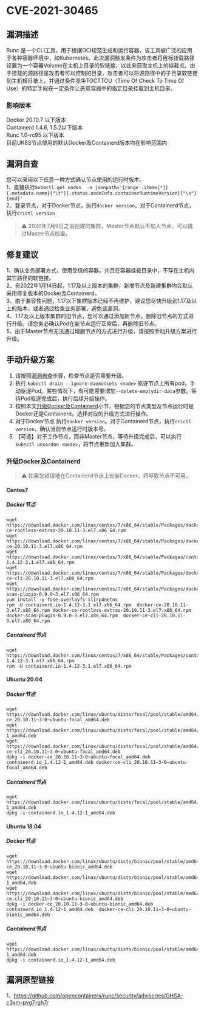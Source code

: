 # CVE-2021-30465

## 漏洞描述

Runc
是一个CLI工具，用于根据OCI规范生成和运行容器，该工具被广泛的应用于各种容器环境中，如Kubernetes。此次漏洞触发条件为攻击者将目标挂载路径设置为一个容器Volume在主机上目录的软链接，以此来获取主机上的挂载点。由于挂载的源路径是攻击者可以控制的目录，攻击者可以将源路径中的子目录软链接到主机根目录上，并通过条件竞争TOCTTOU（Time
Of Check To Time Of Use）的特定手段在一定条件让恶意容器中的指定目录挂载到主机目录。

### 影响版本

Docker 20.10.7 以下版本\
Containerd 1.4.6, 1.5.2以下版本\
Runc 1.0-rc95 以下版本\
目前UK8S节点使用的默认Docker及Containerd版本均在影响范围内

## <span id="check">漏洞自查</span>

您可以采用以下任意一种方式确认节点使用的运行时版本。\
1、直接执行`kubectl get nodes  -o jsonpath='{range .items[*]}{.metadata.name}{"\t"}{.status.nodeInfo.containerRuntimeVersion}{"\n"}{end}'`\
2、登录节点，对于Docker节点，执行`docker version`。对于Containerd节点，执行`crictl version`

> ⚠️ 2020年7月9日之前创建的集群，Master节点默认不加入节点，可以跳过Master节点检查。

## 修复建议

1、确认业务部署方式，使用受信的容器，并且在容器挂载目录中，不存在主机内其它路径的软链接。\
2、自2022年1月14日起，1.17及以上版本的集群，新增节点及新建集群均会默认采用修复版本的Docker及Containerd。\
3、由于兼容性问题，1.17以下集群版本已经不再维护，建议您尽快升级到1.17及以上的版本，或者通过检查业务部署，避免该漏洞。\
4、1.17及以上版本集群的旧节点，您可以通过添加新节点，删除旧节点的方式进行升级。请您务必确认Pod在新节点运行正常后，再删除旧节点。\
5、由于Master节点无法通过增删节点的方式进行升级，请按照手动升级方案进行升级。

## 手动升级方案

1. 请按照[漏洞自查](#check)步骤，检查节点是否需要升级。
2. 执行 `kubectl drain --ignore-daemonsets <node>`
   驱逐节点上所有pod，手动驱逐Pod。某些情况下，有可能需要增加`--delete-emptydir-data`参数。等待Pod驱逐完成后，执行后续升级操作。
3. 按照本文[升级Docker及Containerd](#upgrade)小节，根据您的节点类型及节点运行时是Docker还是Containerd。选择对应的升级方式进行操作。
4. 对于Docker节点 执行`docker version`。对于Containerd节点，执行`crictl version`，确认当前节点运行时版本号。
5. 【可选】对于工作节点，而非Master节点，等待升级完成后，可以执行`kubectl uncordon <node>`，将节点重新加入集群。

### <span id="upgrade">升级Docker及Containerd</span>

> ⚠️ 如果您错误地在Containerd节点上安装Docker，将导致节点不可用。

#### Centos7

##### Docker节点

```
wget https://download.docker.com/linux/centos/7/x86_64/stable/Packages/docker-ce-rootless-extras-20.10.11-3.el7.x86_64.rpm
wget https://download.docker.com/linux/centos/7/x86_64/stable/Packages/docker-ce-20.10.11-3.el7.x86_64.rpm
wget https://download.docker.com/linux/centos/7/x86_64/stable/Packages/containerd.io-1.4.12-3.1.el7.x86_64.rpm
wget https://download.docker.com/linux/centos/7/x86_64/stable/Packages/docker-ce-cli-20.10.11-3.el7.x86_64.rpm
wget https://download.docker.com/linux/centos/7/x86_64/stable/Packages/docker-scan-plugin-0.9.0-3.el7.x86_64.rpm
yum install -y fuse-overlayfs slirp4netns
rpm -U containerd.io-1.4.12-3.1.el7.x86_64.rpm  docker-ce-20.10.11-3.el7.x86_64.rpm docker-ce-rootless-extras-20.10.11-3.el7.x86_64.rpm   docker-scan-plugin-0.9.0-3.el7.x86_64.rpm  docker-ce-cli-20.10.11-3.el7.x86_64.rpm
```

##### Containerd节点

```
wget https://download.docker.com/linux/centos/7/x86_64/stable/Packages/containerd.io-1.4.12-3.1.el7.x86_64.rpm
rpm -U containerd.io-1.4.12-3.1.el7.x86_64.rpm
```

#### Ubuntu 20.04

##### Docker节点

```
wget https://download.docker.com/linux/ubuntu/dists/focal/pool/stable/amd64/docker-ce_20.10.11~3-0~ubuntu-focal_amd64.deb
wget https://download.docker.com/linux/ubuntu/dists/focal/pool/stable/amd64/containerd.io_1.4.12-1_amd64.deb
wget https://download.docker.com/linux/ubuntu/dists/focal/pool/stable/amd64/docker-ce-cli_20.10.11~3-0~ubuntu-focal_amd64.deb
dpkg -i docker-ce_20.10.11~3-0~ubuntu-focal_amd64.deb containerd.io_1.4.12-1_amd64.deb docker-ce-cli_20.10.11~3-0~ubuntu-focal_amd64.deb
```

##### Containerd节点

```
wget https://download.docker.com/linux/ubuntu/dists/focal/pool/stable/amd64/containerd.io_1.4.12-1_amd64.deb
dpkg -i containerd.io_1.4.12-1_amd64.deb
```

#### Ubuntu 18.04

##### Docker节点

```
wget https://download.docker.com/linux/ubuntu/dists/bionic/pool/stable/amd64/docker-ce_20.10.11~3-0~ubuntu-bionic_amd64.deb
wget https://download.docker.com/linux/ubuntu/dists/bionic/pool/stable/amd64/containerd.io_1.4.12-1_amd64.deb
wget https://download.docker.com/linux/ubuntu/dists/bionic/pool/stable/amd64/docker-ce-cli_20.10.11~3-0~ubuntu-bionic_amd64.deb
dpkg -i docker-ce_20.10.11~3-0~ubuntu-bionic_amd64.deb  containerd.io_1.4.12-1_amd64.deb  docker-ce-cli_20.10.11~3-0~ubuntu-bionic_amd64.deb
```

##### Containerd节点

```
wget https://download.docker.com/linux/ubuntu/dists/bionic/pool/stable/amd64/containerd.io_1.4.12-1_amd64.deb
dpkg -i containerd.io_1.4.12-1_amd64.deb
```

## 漏洞原型链接

1、https://github.com/opencontainers/runc/security/advisories/GHSA-c3xm-pvg7-gh7r
